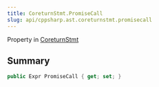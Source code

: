 ```yaml
---
title: CoreturnStmt.PromiseCall
slug: api/cppsharp.ast.coreturnstmt.promisecall
---
```

Property in [CoreturnStmt](/api/cppsharp/ast/coreturnstmt)

## Summary



```csharp
public Expr PromiseCall { get; set; }
```

